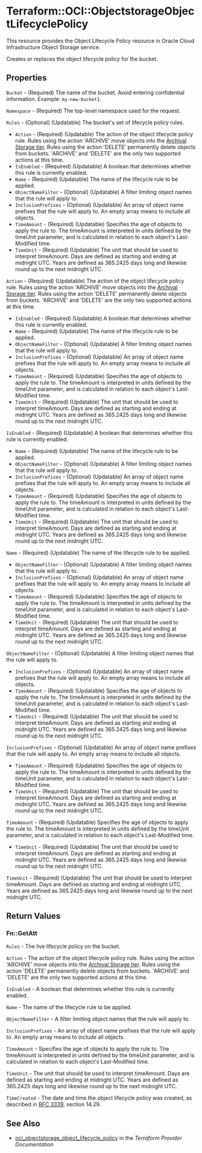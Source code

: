 # Terraform::OCI::ObjectstorageObjectLifecyclePolicy

This resource provides the Object Lifecycle Policy resource in Oracle Cloud Infrastructure Object Storage service.

Creates or replaces the object lifecycle policy for the bucket.

## Properties

`Bucket` - (Required) The name of the bucket. Avoid entering confidential information. Example: `my-new-bucket1`.

`Namespace` - (Required) The top-level namespace used for the request.

`Rules` - (Optional) (Updatable) The bucket's set of lifecycle policy rules.
* `Action` - (Required) (Updatable) The action of the object lifecycle policy rule. Rules using the action 'ARCHIVE' move objects into the  [Archival Storage tier](https://docs.cloud.oracle.com/iaas/Content/Archive/Concepts/archivestorageoverview.htm). Rules using the action 'DELETE' permanently delete objects from buckets. 'ARCHIVE' and 'DELETE' are the only two supported actions at this time.
* `IsEnabled` - (Required) (Updatable) A boolean that determines whether this rule is currently enabled.
* `Name` - (Required) (Updatable) The name of the lifecycle rule to be applied.
* `ObjectNameFilter` - (Optional) (Updatable) A filter limiting object names that the rule will apply to.
* `InclusionPrefixes` - (Optional) (Updatable) An array of object name prefixes that the rule will apply to. An empty array means to include all objects.
* `TimeAmount` - (Required) (Updatable) Specifies the age of objects to apply the rule to. The timeAmount is interpreted in units defined by the timeUnit parameter, and is calculated in relation to each object's Last-Modified time.
* `TimeUnit` - (Required) (Updatable) The unit that should be used to interpret timeAmount.  Days are defined as starting and ending at midnight UTC. Years are defined as 365.2425 days long and likewise round up to the next midnight UTC.

`Action` - (Required) (Updatable) The action of the object lifecycle policy rule. Rules using the action 'ARCHIVE' move objects into the  [Archival Storage tier](https://docs.cloud.oracle.com/iaas/Content/Archive/Concepts/archivestorageoverview.htm). Rules using the action 'DELETE' permanently delete objects from buckets. 'ARCHIVE' and 'DELETE' are the only two supported actions at this time.
* `IsEnabled` - (Required) (Updatable) A boolean that determines whether this rule is currently enabled.
* `Name` - (Required) (Updatable) The name of the lifecycle rule to be applied.
* `ObjectNameFilter` - (Optional) (Updatable) A filter limiting object names that the rule will apply to.
* `InclusionPrefixes` - (Optional) (Updatable) An array of object name prefixes that the rule will apply to. An empty array means to include all objects.
* `TimeAmount` - (Required) (Updatable) Specifies the age of objects to apply the rule to. The timeAmount is interpreted in units defined by the timeUnit parameter, and is calculated in relation to each object's Last-Modified time.
* `TimeUnit` - (Required) (Updatable) The unit that should be used to interpret timeAmount.  Days are defined as starting and ending at midnight UTC. Years are defined as 365.2425 days long and likewise round up to the next midnight UTC.

`IsEnabled` - (Required) (Updatable) A boolean that determines whether this rule is currently enabled.
* `Name` - (Required) (Updatable) The name of the lifecycle rule to be applied.
* `ObjectNameFilter` - (Optional) (Updatable) A filter limiting object names that the rule will apply to.
* `InclusionPrefixes` - (Optional) (Updatable) An array of object name prefixes that the rule will apply to. An empty array means to include all objects.
* `TimeAmount` - (Required) (Updatable) Specifies the age of objects to apply the rule to. The timeAmount is interpreted in units defined by the timeUnit parameter, and is calculated in relation to each object's Last-Modified time.
* `TimeUnit` - (Required) (Updatable) The unit that should be used to interpret timeAmount.  Days are defined as starting and ending at midnight UTC. Years are defined as 365.2425 days long and likewise round up to the next midnight UTC.

`Name` - (Required) (Updatable) The name of the lifecycle rule to be applied.
* `ObjectNameFilter` - (Optional) (Updatable) A filter limiting object names that the rule will apply to.
* `InclusionPrefixes` - (Optional) (Updatable) An array of object name prefixes that the rule will apply to. An empty array means to include all objects.
* `TimeAmount` - (Required) (Updatable) Specifies the age of objects to apply the rule to. The timeAmount is interpreted in units defined by the timeUnit parameter, and is calculated in relation to each object's Last-Modified time.
* `TimeUnit` - (Required) (Updatable) The unit that should be used to interpret timeAmount.  Days are defined as starting and ending at midnight UTC. Years are defined as 365.2425 days long and likewise round up to the next midnight UTC.

`ObjectNameFilter` - (Optional) (Updatable) A filter limiting object names that the rule will apply to.
* `InclusionPrefixes` - (Optional) (Updatable) An array of object name prefixes that the rule will apply to. An empty array means to include all objects.
* `TimeAmount` - (Required) (Updatable) Specifies the age of objects to apply the rule to. The timeAmount is interpreted in units defined by the timeUnit parameter, and is calculated in relation to each object's Last-Modified time.
* `TimeUnit` - (Required) (Updatable) The unit that should be used to interpret timeAmount.  Days are defined as starting and ending at midnight UTC. Years are defined as 365.2425 days long and likewise round up to the next midnight UTC.

`InclusionPrefixes` - (Optional) (Updatable) An array of object name prefixes that the rule will apply to. An empty array means to include all objects.
* `TimeAmount` - (Required) (Updatable) Specifies the age of objects to apply the rule to. The timeAmount is interpreted in units defined by the timeUnit parameter, and is calculated in relation to each object's Last-Modified time.
* `TimeUnit` - (Required) (Updatable) The unit that should be used to interpret timeAmount.  Days are defined as starting and ending at midnight UTC. Years are defined as 365.2425 days long and likewise round up to the next midnight UTC.

`TimeAmount` - (Required) (Updatable) Specifies the age of objects to apply the rule to. The timeAmount is interpreted in units defined by the timeUnit parameter, and is calculated in relation to each object's Last-Modified time.
* `TimeUnit` - (Required) (Updatable) The unit that should be used to interpret timeAmount.  Days are defined as starting and ending at midnight UTC. Years are defined as 365.2425 days long and likewise round up to the next midnight UTC.

`TimeUnit` - (Required) (Updatable) The unit that should be used to interpret timeAmount.  Days are defined as starting and ending at midnight UTC. Years are defined as 365.2425 days long and likewise round up to the next midnight UTC.


## Return Values

### Fn::GetAtt

`Rules` - The live lifecycle policy on the bucket.

`Action` - The action of the object lifecycle policy rule. Rules using the action 'ARCHIVE' move objects into the  [Archival Storage tier](https://docs.cloud.oracle.com/iaas/Content/Archive/Concepts/archivestorageoverview.htm). Rules using the action 'DELETE' permanently delete objects from buckets. 'ARCHIVE' and 'DELETE' are the only two supported actions at this time.

`IsEnabled` - A boolean that determines whether this rule is currently enabled.

`Name` - The name of the lifecycle rule to be applied.

`ObjectNameFilter` - A filter limiting object names that the rule will apply to.

`InclusionPrefixes` - An array of object name prefixes that the rule will apply to. An empty array means to include all objects.

`TimeAmount` - Specifies the age of objects to apply the rule to. The timeAmount is interpreted in units defined by the timeUnit parameter, and is calculated in relation to each object's Last-Modified time.

`TimeUnit` - The unit that should be used to interpret timeAmount.  Days are defined as starting and ending at midnight UTC. Years are defined as 365.2425 days long and likewise round up to the next midnight UTC.

`TimeCreated` - The date and time the object lifecycle policy was created, as described in [RFC 3339](https://tools.ietf.org/rfc/rfc3339), section 14.29.

## See Also

* [oci_objectstorage_object_lifecycle_policy](https://www.terraform.io/docs/providers/oci/r/objectstorage_object_lifecycle_policy.html) in the _Terraform Provider Documentation_